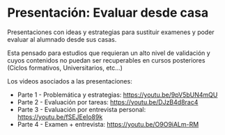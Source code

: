 # Presentación: Evaluar desde casa
Presentaciones con ideas y estrategias para sustituir examenes y poder evaluar al alumnado desde sus casas.

Esta pensado para estudios que requieran un alto nivel de validación y cuyos contenidos no puedan ser recuperables en cursos posteriores (Ciclos formativos, Universitarios, etc...)

Los videos asociados a las presentaciones:
* Parte 1 - Problemática y estrategias: https://youtu.be/9pV5bUN4mQU
* Parte 2 - Evaluación por tareas: https://youtu.be/DJzB4d8rac4
* Parte 3 - Evaluación por entrevista personal: https://youtu.be/fSEJEeIo89k
* Parte 4 - Examen + entrevista: https://youtu.be/O9O9iALm-RM
